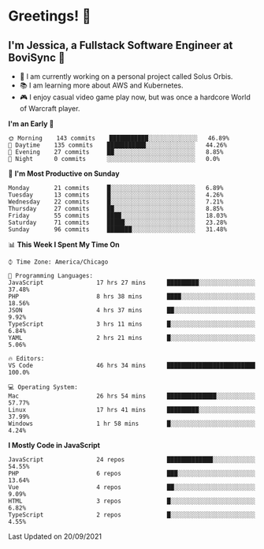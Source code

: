 # Greetings! 🧠

## I'm Jessica, a Fullstack Software Engineer at BoviSync 🐄

- 🌟 I am currently working on a personal project called Solus Orbis.
- 📚 I am learning more about AWS and Kubernetes.
- 🎮 I enjoy casual video game play now, but was once a hardcore World of Warcraft player.

<!--START_SECTION:waka-->
**I'm an Early 🐤** 

```text
🌞 Morning    143 commits    ███████████░░░░░░░░░░░░░░   46.89% 
🌆 Daytime    135 commits    ███████████░░░░░░░░░░░░░░   44.26% 
🌃 Evening    27 commits     ██░░░░░░░░░░░░░░░░░░░░░░░   8.85% 
🌙 Night      0 commits      ░░░░░░░░░░░░░░░░░░░░░░░░░   0.0%

```
📅 **I'm Most Productive on Sunday** 

```text
Monday       21 commits     █░░░░░░░░░░░░░░░░░░░░░░░░   6.89% 
Tuesday      13 commits     █░░░░░░░░░░░░░░░░░░░░░░░░   4.26% 
Wednesday    22 commits     █░░░░░░░░░░░░░░░░░░░░░░░░   7.21% 
Thursday     27 commits     ██░░░░░░░░░░░░░░░░░░░░░░░   8.85% 
Friday       55 commits     ████░░░░░░░░░░░░░░░░░░░░░   18.03% 
Saturday     71 commits     █████░░░░░░░░░░░░░░░░░░░░   23.28% 
Sunday       96 commits     ███████░░░░░░░░░░░░░░░░░░   31.48%

```


📊 **This Week I Spent My Time On** 

```text
⌚︎ Time Zone: America/Chicago

💬 Programming Languages: 
JavaScript               17 hrs 27 mins      █████████░░░░░░░░░░░░░░░░   37.48% 
PHP                      8 hrs 38 mins       ████░░░░░░░░░░░░░░░░░░░░░   18.56% 
JSON                     4 hrs 37 mins       ██░░░░░░░░░░░░░░░░░░░░░░░   9.92% 
TypeScript               3 hrs 11 mins       █░░░░░░░░░░░░░░░░░░░░░░░░   6.84% 
YAML                     2 hrs 21 mins       █░░░░░░░░░░░░░░░░░░░░░░░░   5.06%

🔥 Editors: 
VS Code                  46 hrs 34 mins      █████████████████████████   100.0%

💻 Operating System: 
Mac                      26 hrs 54 mins      ██████████████░░░░░░░░░░░   57.77% 
Linux                    17 hrs 41 mins      █████████░░░░░░░░░░░░░░░░   37.99% 
Windows                  1 hr 58 mins        █░░░░░░░░░░░░░░░░░░░░░░░░   4.24%

```

**I Mostly Code in JavaScript** 

```text
JavaScript               24 repos            █████████████░░░░░░░░░░░░   54.55% 
PHP                      6 repos             ███░░░░░░░░░░░░░░░░░░░░░░   13.64% 
Vue                      4 repos             ██░░░░░░░░░░░░░░░░░░░░░░░   9.09% 
HTML                     3 repos             █░░░░░░░░░░░░░░░░░░░░░░░░   6.82% 
TypeScript               2 repos             █░░░░░░░░░░░░░░░░░░░░░░░░   4.55%

```



 Last Updated on 20/09/2021
<!--END_SECTION:waka-->

<!--
**jessikuh/jessikuh** is a ✨ _special_ ✨ repository because its `README.md` (this file) appears on your GitHub profile.

Here are some ideas to get you started:

- 🔭 I’m currently working on ...
- 🌱 I’m currently learning ...
- 👯 I’m looking to collaborate on ...
- 🤔 I’m looking for help with ...
- 💬 Ask me about ...
- 📫 How to reach me: ...
- 😄 Pronouns: ...
- ⚡ Fun fact: ...
-->
